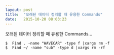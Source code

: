 ```yaml
---
layout: post
title:  "오래된 데이터 정리할 때 유용한 Commands"
date:   2015-10-20 08:03:23
---
```



오래된 데이터 정리할 때 유용한 Commands...


	$  Find . -name "WAVECAR" -type f |xargs rm -f
	$  Find ~/ -name "sub" -type d |xargs rm -rf


